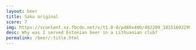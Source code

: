 ```yaml
---
layout: beer
title: Saku original
score: 7
img: https://scontent.xx.fbcdn.net/v/t1.0-0/p480x480/482209_10151602299593745_443741349_n.jpg?oh=61e62c8b3da64f37e70328ea7cc2daa1&oe=583A0BA3
desc: Why was I served Estonian beer in a Lithuanian club?
permalink: /beer/:title.html
---
```

